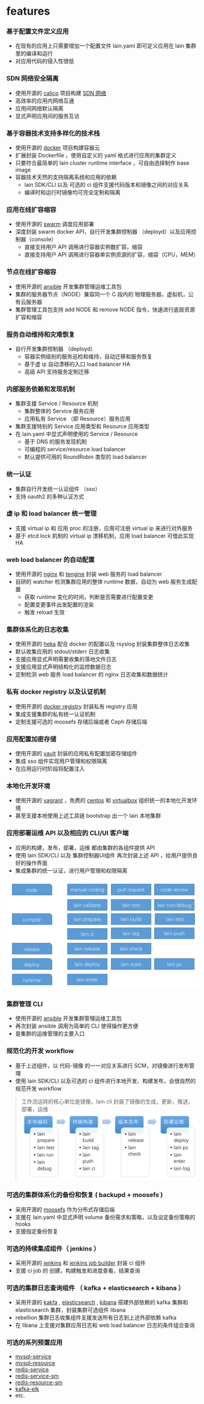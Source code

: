 # features

### 基于配置文件定义应用

- 在现有的应用上只需要增加一个配置文件 lain.yaml 即可定义应用在 lain 集群里的编译和运行
- 对应用代码的侵入性很低

### SDN 网络安全隔离

- 使用开源的 [calico](https://github.com/projectcalico/calico) 项目构建 [SDN 网络](https://zh.wikipedia.org/wiki/%E8%BB%9F%E9%AB%94%E5%AE%9A%E7%BE%A9%E7%B6%B2%E8%B7%AF)
- 高效率的应用内网络互通
- 应用间网络默认隔离
- 显式声明应用间的服务互访

### 基于容器技术支持多样化的技术栈

- 使用开源的 [docker](https://github.com/docker/docker) 项目构建容器云
- 扩展封装 Dockerfile ，使用自定义的 yaml 格式进行应用的集群定义
- 只要符合最简单的 lain cluster runtime interface ，可自由选择制作 base image
- 容器技术天然的支持隔离系统和应用的依赖
	- lain SDK/CLI 以及 可选的 ci 组件支援代码版本和镜像之间的对应关系
	- 编译时和运行时镜像均可完全定制和隔离

### 应用在线扩容缩容

- 使用开源的 [swarm](https://github.com/docker/swarm) 调度应用部署
- 深度封装 swarm docker API，自行开发集群控制器 （deployd）以及应用控制器（console）
	- 直接支持用户 API 调用进行容器实例数扩容，缩容
	- 直接支持用户 API 调用进行容器单实例资源的扩容，缩容（CPU，MEM）

### 节点在线扩容缩容

- 使用开源的 [ansible](https://github.com/ansible/ansible) 开发集群管理运维工具包
- 集群的服务器节点（NODE）兼容同一个 C 段内的 物理服务器，虚拟机，公有云服务器
- 集群管理工具包支持 add NODE 和 remove NODE 指令，快速进行底层资源扩容和缩容

### 服务自动维持和灾难恢复

- 自行开发集群控制器 （deployd）
	- 容器实例级别的服务巡检和维持，自动迁移和服务恢复
	- 基于虚 ip 自动漂移的入口 load balancer HA
	- 高级 API 支持服务定制迁移

### 内部服务依赖和发现机制

- 集群支援 Service / Resource 机制
	- 集群整体的 Service 服务应用
	- 应用私有 Service （即 Resource）服务应用
- 集群支援特别的 Service 应用类型和 Resource 应用类型
- 在 lain.yaml 中显式声明使用的 Service / Resource
	- 基于 DNS 的服务发现机制
	- 可编程的 service/resource load balancer
	- 默认提供可用的 RoundRobin 类型的  load balancer

### 统一认证

- 集群自行开发统一认证组件 （sso）
- 支持 oauth2 的多种认证方式

### 虚 ip 和 load balancer 统一管理

- 支援 virtual ip 和 应用 proc 的注册，应用可注册 virtual ip 来进行对外服务
- 基于 etcd lock 机制的 virtual ip 漂移机制，应用 load balancer 可借此实现 HA

### web load balancer 的自动配置

- 使用开源的 [nginx](https://github.com/nginx/nginx) 和 [tengine](https://github.com/alibaba/tengine) 封装 web 服务的 load balancer
- 自研的 watcher 检测集群应用的整体 runtime 数据，自动为 web 服务生成配置
	- 获取 runtime 变化的时间，判断是否需要进行配置变更
	- 配置变更事件出发配置的渲染
	- 触发 reload 生效

### 集群体系化的日志收集

- 使用开源的  [heka](https://github.com/mozilla-services/heka) 配合 docker 的配置以及 rsyslog 封装集群整体日志收集
- 默认收集应用的 stdout/stderr 日志收集
- 支援应用显式声明需要收集的落地文件日志
- 支援应用显式声明结构化的监控数据日志
- 定制检测 web 服务 load balancer 的 nginx 日志收集和数据统计

### 私有 docker registry 以及认证机制

- 使用开源的 [docker registry](https://github.com/docker/distribution) 封装私有 registry 应用
- 集成支援集群的私有统一认证机制
- 定制支援可选的 moosefs 存储后端或者 Ceph 存储后端

### 应用配置加密存储

- 使用开源的 [vault](https://github.com/hashicorp/vault) 封装的应用私有配置加密存储组件
- 集成 sso 组件实现用户管理和权限隔离
- 在应用运行时阶段将配置注入

### 本地化开发环境

- 使用开源的 [vagrant](https://github.com/mitchellh/vagrant) ，免费的 [centos](https://www.centos.org/) 和 [virtualbox](https://www.virtualbox.org/) 组织统一的本地化开发环境
- 甚至支援本地使用上述工具链 bootstrap 出一个  lain 本地集群

### 应用部署运维 API 以及相应的 CLI/UI 客户端

- 应用的构建，发布，部署，运维 都由集群的各组件提供 API
- 使用 lain SDK/CLI 以及 集群控制器UI组件 再次封装上述 API ，给用户提供良好的操作界面
- 集成集群的统一认证，进行用户管理和权限隔离

![](img/lain-overview-cli.png)


### 集群管理 CLI

- 使用开源的 [ansible](https://github.com/ansible/ansible) 开发集群管理运维工具包
- 再次封装 ansible 调用为简单的 CLI 使得操作更方便
- 是集群的运维管理的主要入口

### 规范化的开发 workflow

- 基于上述组件，以 代码-镜像 的一一对应关系进行 SCM，对镜像进行发布管理
- 使用 lain SDK/CLI 以及可选的 ci 组件进行本地开发、构建发布，会很自然的规范开发 workflow

>工作流运转的核心单位是镜像，lain cli 封装了镜像的生成，更新，推送，部署，运维
![](img/lain-overview-workflow.png)

### 可选的集群体系化的备份和恢复 ( backupd + moosefs )

- 采用开源的 [moosefs](https://github.com/moosefs/moosefs) 作为分布式存储后端
- 支援在 lain.yaml 中显式声明 volume 备份需求和策略，以及设定备份策略的 hooks
- 支援指定备份恢复

### 可选的持续集成组件（ jenkins ）

- 采用开源的 [jenkins](https://github.com/jenkinsci/jenkins) 和 [jenkins job builder](http://docs.openstack.org/infra/jenkins-job-builder/) 封装 ci 组件
- 支援 ci job 的 创建，构建触发和进度查看，结果查询

### 可选的集群日志查询组件 （ kafka + elasticsearch + kibana ）

- 采用开源的 [kakfa](https://github.com/apache/kafka)  , [elasticsearch](https://github.com/elastic/elasticsearch) , [kibana](https://github.com/elastic/kibana) 搭建外部依赖的 kafka 集群和 elasticsearch 集群，封装集群可选组件 libana
- rebellion 集群日志收集组件支援发送所有日志到上述外部依赖 kafka
- 在 libana 上支援对集群应用日志和 web load balancer 日志的条件组合查询

### 可选的系列预置应用

- [mysql-service](http://laingit.bdp.cc/lain/mysql-service/blob/master/README.md)
- [mysql-resource](http://laingit.bdp.cc/lain/mysql-resource/blob/master/README.md)
- [redis-service](http://laingit.bdp.cc/wenbinmeng/redis-service/blob/master/docs/redis-service.md)
- [redis-service-sm](http://laingit.bdp.cc/wenbinmeng/redis-service-sm/blob/master/docs/redis-service-sm.md)
- [redis-resource-sm](http://laingit.bdp.cc/wenbinmeng/redis-resource-sm/blob/master/redis-resource-sm.md)
- [kafka-elk](http://laingit.bdp.cc/zhuofuxu/libana/blob/master/docs/libana.md)
- etc.
